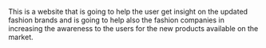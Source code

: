 This is a website that is going to help the user get insight on the updated fashion brands and is going to help also the fashion companies in increasing the awareness to the users for the 
new products available on the market.
